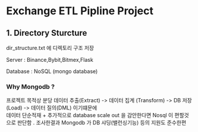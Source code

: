 
# Exchange ETL Pipline Project  





## 1. Directory Sturcture 
dir_structure.txt 에 디렉토리 구조 저장



Server : Binance,Bybit,Bitmex,Flask 

Database : NoSQL (mongo database) 




### Why Mongodb ?

프로젝트 목적상 분당 데이터 추출(Extract) -> 데이터 집계 (Transform)  -> DB 저장 (Load) -> 데이터 질의(DML) 이기떄문에     
데이터 단순적재 + 추가적으로 database scale out 을 감안한다면 Nosql 이 편할것으로 판단함 .  조사한결과 Mongodb 가 DB 샤딩(밸런싱기능) 등의 지원도 준수한편      



